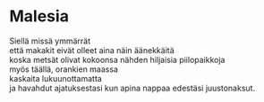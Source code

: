 # Malesia

Siellä missä ymmärrät  
että makakit eivät olleet aina näin äänekkäitä  
koska metsät olivat kokoonsa nähden hiljaisia piilopaikkoja  
myös täällä, orankien maassa  
kaskaita lukuunottamatta  
ja havahdut ajatuksestasi kun apina nappaa edestäsi juustonaksut.